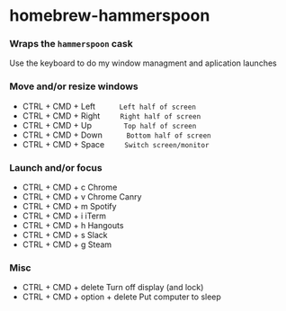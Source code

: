 # homebrew-hammerspoon
### Wraps the `hammerspoon` cask
Use the keyboard to do my window managment and aplication launches

### Move and/or resize windows
* CTRL + CMD + Left```      Left half of screen```
* CTRL + CMD + Right```     Right half of screen```
* CTRL + CMD + Up```        Top half of screen```
* CTRL + CMD + Down```      Bottom half of screen```
* CTRL + CMD + Space```     Switch screen/monitor```

### Launch and/or focus
* CTRL + CMD + c                  Chrome
* CTRL + CMD + v                  Chrome Canry
* CTRL + CMD + m                  Spotify
* CTRL + CMD + i                  iTerm
* CTRL + CMD + h                  Hangouts
* CTRL + CMD + s                  Slack
* CTRL + CMD + g                  Steam

### Misc
* CTRL + CMD + delete            Turn off display (and lock)
* CTRL + CMD + option + delete   Put computer to sleep

